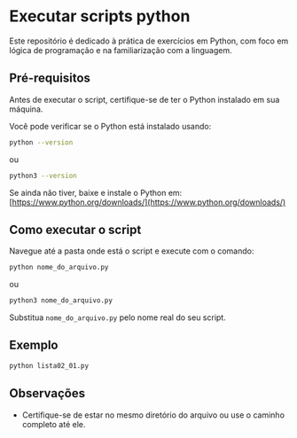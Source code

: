 # Executar scripts python

Este repositório é dedicado à prática de exercícios em Python, com foco em lógica de programação e na familiarização com a linguagem.

## Pré-requisitos

Antes de executar o script, certifique-se de ter o Python instalado em sua máquina.

Você pode verificar se o Python está instalado usando:

```bash
python --version
````

ou

```bash
python3 --version
```

Se ainda não tiver, baixe e instale o Python em: [https://www.python.org/downloads/](https://www.python.org/downloads/)


## Como executar o script

Navegue até a pasta onde está o script e execute com o comando:

```bash
python nome_do_arquivo.py
```

ou

```bash
python3 nome_do_arquivo.py
```

Substitua `nome_do_arquivo.py` pelo nome real do seu script.

## Exemplo

```bash
python lista02_01.py
```

## Observações

* Certifique-se de estar no mesmo diretório do arquivo ou use o caminho completo até ele.